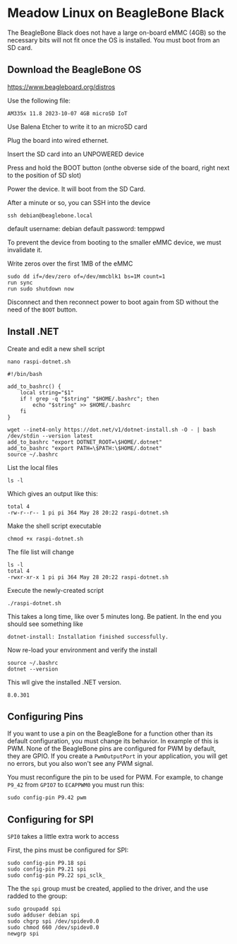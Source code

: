 # Meadow Linux on BeagleBone Black

The BeagleBone Black does not have a large on-board eMMC (4GB) so the necessary bits will not fit once the OS is installed.  You must boot from an SD card.

## Download the BeagleBone OS

https://www.beagleboard.org/distros

Use the following file:

```
AM335x 11.8 2023-10-07 4GB microSD IoT
```


Use Balena Etcher to write it to an microSD card

Plug the board into wired ethernet.

Insert the SD card into an UNPOWERED device

Press and hold the BOOT button (onthe obverse side of the board, right next to the position of SD slot)

Power the device.  It will boot from the SD Card.

After a minute or so, you can SSH into the device

```
ssh debian@beaglebone.local
```

default username: debian
default password: temppwd


To prevent the device from booting to the smaller eMMC device, we must invalidate it.

Write zeros over the first 1MB of the eMMC
```
sudo dd if=/dev/zero of=/dev/mmcblk1 bs=1M count=1
run sync
run sudo shutdown now
```

Disconnect and then reconnect power to boot again from SD without the need of the `BOOT` button.

## Install .NET

Create and edit a new shell script
```
nano raspi-dotnet.sh
```

```
#!/bin/bash

add_to_bashrc() {
    local string="$1"
    if ! grep -q "$string" "$HOME/.bashrc"; then
        echo "$string" >> $HOME/.bashrc
    fi
}

wget --inet4-only https://dot.net/v1/dotnet-install.sh -O - | bash /dev/stdin --version latest
add_to_bashrc "export DOTNET_ROOT=\$HOME/.dotnet"
add_to_bashrc "export PATH=\$PATH:\$HOME/.dotnet"
source ~/.bashrc
```

<ctrl-s><ctrl-x>

List the local files

```
ls -l
```
Which gives an output like this:
```
total 4
-rw-r--r-- 1 pi pi 364 May 28 20:22 raspi-dotnet.sh
```

Make the shell script executable

```
chmod +x raspi-dotnet.sh
```
The file list will change
```
ls -l
total 4
-rwxr-xr-x 1 pi pi 364 May 28 20:22 raspi-dotnet.sh
```

Execute the newly-created script

```
./raspi-dotnet.sh
```

This takes a long time, like over 5 minutes long.  Be patient.  In the end you should see something like

```
dotnet-install: Installation finished successfully.
```

Now re-load your environment and verify the install

```
source ~/.bashrc
dotnet --version
```
This wll give the installed .NET version.
```
8.0.301
```

## Configuring Pins

If you want to use a pin on the BeagleBone for a function other than its default configuration, you must change its behavior.  In example of this is PWM. None of the BeagleBone pins are configured for PWM by default, they are GPIO.  If you create a `PwmOutputPort` in your application, you will get no errors, but you also won't see any PWM signal.

You must reconfigure the pin to be used for PWM.  For example, to change `P9_42` from `GPIO7` to `ECAPPWM0` you must run this:

```
sudo config-pin P9.42 pwm
```

## Configuring for SPI

`SPI0` takes a little extra work to access

First, the pins must be configured for SPI:

```
sudo config-pin P9.18 spi
sudo config-pin P9.21 spi
sudo config-pin P9.22 spi_sclk_
```

The the `spi` group must be created, applied to the driver, and the use radded to the group:

```
sudo groupadd spi
sudo adduser debian spi
sudo chgrp spi /dev/spidev0.0
sudo chmod 660 /dev/spidev0.0
newgrp spi
```